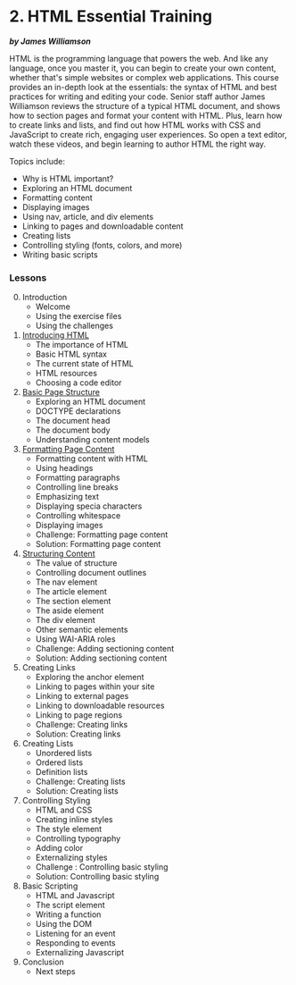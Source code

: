 # 2. HTML Essential Training
***by James Williamson***


HTML is the programming language that powers the web. And like any language, once you master it, you can begin to create your own content, whether that's simple websites or complex web applications. This course provides an in-depth look at the essentials: the syntax of HTML and best practices for writing and editing your code. Senior staff author James Williamson reviews the structure of a typical HTML document, and shows how to section pages and format your content with HTML. Plus, learn how to create links and lists, and find out how HTML works with CSS and JavaScript to create rich, engaging user experiences. So open a text editor, watch these videos, and begin learning to author HTML the right way.

Topics include:
* Why is HTML important?
* Exploring an HTML document
* Formatting content
* Displaying images
* Using nav, article, and div elements
* Linking to pages and downloadable content
* Creating lists
* Controlling styling (fonts, colors, and more)
* Writing basic scripts


### Lessons
00. Introduction
	* Welcome
	* Using the exercise files
	* Using the challenges
01. [Introducing HTML](https://github.com/hevalhazalkurt/Learn_Code_Study_Notes/blob/master/Lynda/Become_Wordpress_Developer_path/2_HTML_Essential_Training/Notes/1.1_Introducing_HTML.md)
	* The importance of HTML
	* Basic HTML syntax
	* The current state of HTML
	* HTML resources
	* Choosing a code editor
02. [Basic Page Structure](https://github.com/hevalhazalkurt/Learn_Code_Study_Notes/blob/master/Lynda/Become_Wordpress_Developer_path/2_HTML_Essential_Training/Notes/2.2_Basic_Page_Structure.md)
	* Exploring an HTML document
	* DOCTYPE declarations
	* The document head
	* The document body
	* Understanding content models
03. [Formatting Page Content](https://github.com/hevalhazalkurt/Learn_Code_Study_Notes/blob/master/Lynda/Become_Wordpress_Developer_path/2_HTML_Essential_Training/Notes/2.3_Formatting_Page_Content.md)
	* Formatting content with HTML
	* Using headings
	* Formatting paragraphs
	* Controlling line breaks
	* Emphasizing text
	* Displaying specia characters
	* Controlling whitespace
	* Displaying images
	* Challenge: Formatting page content
	* Solution: Formatting page content
04. [Structuring Content](https://github.com/hevalhazalkurt/Learn_Code_Study_Notes/blob/master/Lynda/Become_Wordpress_Developer_path/2_HTML_Essential_Training/Notes/2.4_Structuring_Content.md)
	* The value of structure
	* Controlling document outlines
	* The nav element
	* The article element
	* The section element
	* The aside element
	* The div element
	* Other semantic elements
	* Using WAI-ARIA roles
	* Challenge: Adding sectioning content
	* Solution: Adding sectioning content
05. Creating Links
	* Exploring the anchor element
	* Linking to pages within your site
	* Linking to external pages
	* Linking to downloadable resources
	* Linking to page regions
	* Challenge: Creating links
	* Solution: Creating links
06. Creating Lists
	* Unordered lists
	* Ordered lists
	* Definition lists
	* Challenge: Creating lists
	* Solution: Creating lists
07. Controlling Styling
	* HTML and CSS
	* Creating inline styles
	* The style element
	* Controlling typography
	* Adding color
	* Externalizing styles
	* Challenge : Controlling basic styling
	* Solution: Controlling basic styling
08. Basic Scripting
	* HTML and Javascript
	* The script element
	* Writing a function
	* Using the DOM
	* Listening for an event
	* Responding to events
	* Externalizing Javascript
09. Conclusion
	* Next steps
